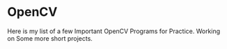 # OpenCV
Here is my list of a few Important OpenCV Programs for Practice.
Working on Some more short projects.
